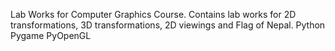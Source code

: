 Lab Works for Computer Graphics Course. Contains lab works for 2D transformations, 3D transformations, 2D viewings and Flag of Nepal.
Python 
Pygame 
PyOpenGL

